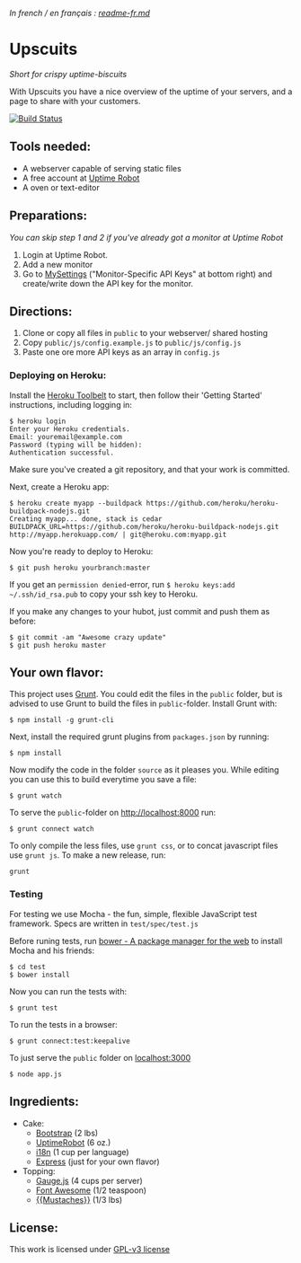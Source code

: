 _In french / en français : [readme-fr.md](http://github.com/mimidevos/upscuits/blob/develop/readme-fr.md)_

Upscuits 
===============
_Short for crispy uptime-biscuits_

With Upscuits you have a nice overview of the uptime of your servers, and a page to share with your customers.

[![Build Status](https://travis-ci.org/digibart/upscuits.png?branch=master)](https://travis-ci.org/digibart/upscuits)

Tools needed:
---------------
* A webserver capable of serving static files
* A free account at [Uptime Robot](http://uptimerobot.com)
* A oven or text-editor


Preparations:
---------------
_You can skip step 1 and 2 if you've already got a monitor at Uptime Robot_

1. Login at Uptime Robot.
2. Add a new monitor
3. Go to [MySettings](http://uptimerobot.com/dashboard.php#mySettings) ("Monitor-Specific API Keys" at bottom right) and create/write down the API key for the monitor.


Directions:
---------------
1. Clone or copy all files in `public` to your webserver/ shared hosting
2. Copy `public/js/config.example.js` to `public/js/config.js`
3. Paste one ore more API keys as an array in `config.js`


### Deploying on Heroku:

Install the [Heroku Toolbelt](https://toolbelt.heroku.com/) to start, then follow their 'Getting Started' instructions, including logging in:

```
$ heroku login
Enter your Heroku credentials.
Email: youremail@example.com
Password (typing will be hidden): 
Authentication successful.
```

Make sure you've created a git repository, and that your work is committed.

Next, create a Heroku app:

```
$ heroku create myapp --buildpack https://github.com/heroku/heroku-buildpack-nodejs.git
Creating myapp... done, stack is cedar
BUILDPACK_URL=https://github.com/heroku/heroku-buildpack-nodejs.git
http://myapp.herokuapp.com/ | git@heroku.com:myapp.git
```

Now you're ready to deploy to Heroku:

```
$ git push heroku yourbranch:master
```

If you get an `permission denied`-error, run `$ heroku keys:add ~/.ssh/id_rsa.pub` to copy your ssh key to Heroku.

If you make any changes to your hubot, just commit and push them as before:

```
$ git commit -am "Awesome crazy update"
$ git push heroku master
```



Your own flavor:
---------------
This project uses [Grunt](http://gruntjs.com/getting-started). You could edit the files in the `public` folder, but is advised to use Grunt to build the files in `public`-folder. Install Grunt with:

`$ npm install -g grunt-cli`

Next, install the required grunt plugins from `packages.json` by running:

`$ npm install`

Now modify the code in the folder `source` as it pleases you. While editing you can use this to build everytime you save a file: 

`$ grunt watch`

To serve the `public`-folder on [http://localhost:8000](http://localhost:8000) run:

`$ grunt connect watch`

To only compile the less files, use `grunt css`, or to concat javascript files use `grunt js`. To make a new release, run:

`grunt`


### Testing

For testing we use Mocha - the fun, simple, flexible JavaScript test framework. Specs are written in `test/spec/test.js`

Before runing tests, run [bower - A package manager for the web](http://bower.io) to install Mocha and his friends:

	$ cd test
	$ bower install

Now you can run the tests with:

`$ grunt test`

To run the tests in a browser:

`$ grunt connect:test:keepalive`

To just serve the `public` folder on [localhost:3000](http://localhost:3000/)

`$ node app.js`





Ingredients:
---------------
* Cake:
	* [Bootstrap](http://twitter.github.com/bootstrap/) (2 lbs)
	* [UptimeRobot](http://www.uptimerobot.com) (6 oz.)
    * [i18n](i18next.com) (1 cup per language)
    * [Express](http://expressjs.com) (just for your own flavor)
* Topping:
	* [Gauge.js](http://bernii.github.io/gauge.js/) (4 cups per server)
	* [Font Awesome](http://fortawesome.github.com/Font-Awesome/) (1/2 teaspoon)
	* [{{Mustaches}}](https://github.com/janl/mustache.js/) (1/3 lbs)


License:
---------------
This work is licensed under [GPL-v3 license](https://github.com/digibart/upscuits/blob/master/license.md)

